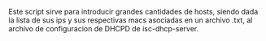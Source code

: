 Este script sirve para introducir grandes cantidades de hosts, siendo dada la lista de sus ips y sus respectivas macs asociadas en un archivo .txt, al archivo de configuracion de DHCPD de isc-dhcp-server.
